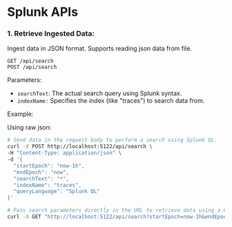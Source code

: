 # Splunk APIs

### 1. Retrieve Ingested Data:
Ingest data in JSON format. Supports reading json data from file.

```
GET /api/search
POST /api/search
```

Parameters:
- `searchText`: The actual search query using Splunk syntax.
- `indexName:` Specifies the index (like "traces") to search data from.

Example:

Using raw json:
```bash
# Send data in the request body to perform a search using Splunk QL.
curl -X POST http://localhost:5122/api/search \
-H "Content-Type: application/json" \
-d '{
  "startEpoch": "now-1h",
  "endEpoch": "now",
  "searchText": "*",
  "indexName": "traces",
  "queryLanguage": "Splunk QL"
}'

# Pass search parameters directly in the URL to retrieve data using a GET request.
curl -X GET "http://localhost:5122/api/search?startEpoch=now-1h&endEpoch=now&searchText=*&indexName=traces&queryLanguage=Splunk%20QL"
```
